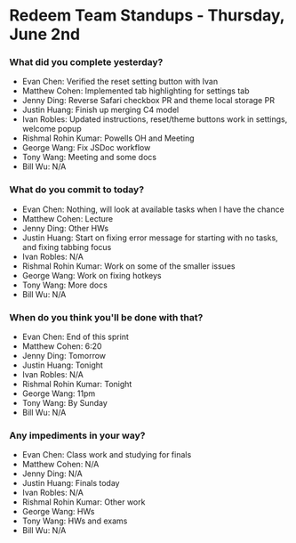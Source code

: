 # Redeem Team Standups - Thursday, June 2nd

### What did you complete yesterday?
- Evan Chen: Verified the reset setting button with Ivan
- Matthew Cohen: Implemented tab highlighting for settings tab
- Jenny Ding: Reverse Safari checkbox PR and theme local storage PR
- Justin Huang: Finish up merging C4 model
- Ivan Robles: Updated instructions, reset/theme buttons work in settings, welcome popup
- Rishmal Rohin Kumar: Powells OH and Meeting
- George Wang: Fix JSDoc workflow
- Tony Wang: Meeting and some docs
- Bill Wu: N/A

### What do you commit to today?
- Evan Chen: Nothing, will look at available tasks when I have the chance
- Matthew Cohen: Lecture
- Jenny Ding: Other HWs
- Justin Huang: Start on fixing error message for starting with no tasks, and fixing tabbing focus
- Ivan Robles: N/A
- Rishmal Rohin Kumar: Work on some of the smaller issues
- George Wang: Work on fixing hotkeys
- Tony Wang: More docs
- Bill Wu: N/A

### When do you think you'll be done with that?
- Evan Chen: End of this sprint
- Matthew Cohen: 6:20
- Jenny Ding: Tomorrow
- Justin Huang: Tonight
- Ivan Robles: N/A
- Rishmal Rohin Kumar: Tonight
- George Wang: 11pm
- Tony Wang: By Sunday
- Bill Wu: N/A

### Any impediments in your way?
- Evan Chen: Class work and studying for finals
- Matthew Cohen: N/A
- Jenny Ding: N/A
- Justin Huang: Finals today
- Ivan Robles: N/A
- Rishmal Rohin Kumar: Other work
- George Wang: HWs
- Tony Wang: HWs and exams
- Bill Wu: N/A